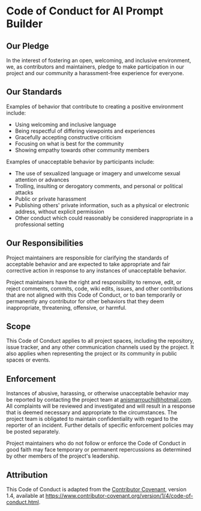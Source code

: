 # Code of Conduct for AI Prompt Builder

## Our Pledge

In the interest of fostering an open, welcoming, and inclusive environment, we, as contributors and maintainers, pledge to make participation in our project and our community a harassment-free experience for everyone.

## Our Standards

Examples of behavior that contribute to creating a positive environment include:

- Using welcoming and inclusive language
- Being respectful of differing viewpoints and experiences
- Gracefully accepting constructive criticism
- Focusing on what is best for the community
- Showing empathy towards other community members

Examples of unacceptable behavior by participants include:

- The use of sexualized language or imagery and unwelcome sexual attention or advances
- Trolling, insulting or derogatory comments, and personal or political attacks
- Public or private harassment
- Publishing others' private information, such as a physical or electronic address, without explicit permission
- Other conduct which could reasonably be considered inappropriate in a professional setting

## Our Responsibilities

Project maintainers are responsible for clarifying the standards of acceptable behavior and are expected to take appropriate and fair corrective action in response to any instances of unacceptable behavior.

Project maintainers have the right and responsibility to remove, edit, or reject comments, commits, code, wiki edits, issues, and other contributions that are not aligned with this Code of Conduct, or to ban temporarily or permanently any contributor for other behaviors that they deem inappropriate, threatening, offensive, or harmful.

## Scope

This Code of Conduct applies to all project spaces, including the repository, issue tracker, and any other communication channels used by the project. It also applies when representing the project or its community in public spaces or events.

## Enforcement

Instances of abusive, harassing, or otherwise unacceptable behavior may be reported by contacting the project team at anismarrouchi@hotmail.com. All complaints will be reviewed and investigated and will result in a response that is deemed necessary and appropriate to the circumstances. The project team is obligated to maintain confidentiality with regard to the reporter of an incident. Further details of specific enforcement policies may be posted separately.

Project maintainers who do not follow or enforce the Code of Conduct in good faith may face temporary or permanent repercussions as determined by other members of the project's leadership.

## Attribution

This Code of Conduct is adapted from the [Contributor Covenant](https://www.contributor-covenant.org), version 1.4, available at https://www.contributor-covenant.org/version/1/4/code-of-conduct.html.
